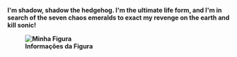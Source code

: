 <span><b>I'm shadow, shadow the hedgehog. I'm the ultimate life form, and I'm in search of the seven chaos emeralds to exact my revenge on the earth and kill sonic!<b><span>


<figure>
  <img src= shadow+the+hedgehog&tbm=isch&ved=2ahUKEwioja3Olrz4AhU0NLkGHYYkDP0Q2-cCegQIABAA&oq=shad&gs_lcp=CgNpbWcQARgAMgQIIxAnMgQIIxAnMgoIABCxAxCDARBDMgoIABCxAxCDARBDMgsIABCABBCxAxCDATIICAAQgAQQsQMyBAgAEEMyBAgAEEMyCAgAEIAEELEDMggIABCABBCxAzoFCAAQgAQ6BggAEB4QBzoECAAQHjoHCCMQ6gIQJzoICAAQsQMQgwFQ6KUCWNa4AmDzwQJoA3AAeAOAAasDiAGmFZIBCjAuMTQuMS4wLjGYAQCgAQGqAQtnd3Mtd2l6LWltZ7ABCsABAQ&sclient=img&ei=lnuwYqjqFrTo5OUPhsmw6A8&bih=654&biw=1366#imgrc=oAKYIJhPagHLbM&imgdii=xLOJfxOkV94ItM alt="Minha Figura">
  <figcaption>Informações da Figura</figcaption>
</figure>
